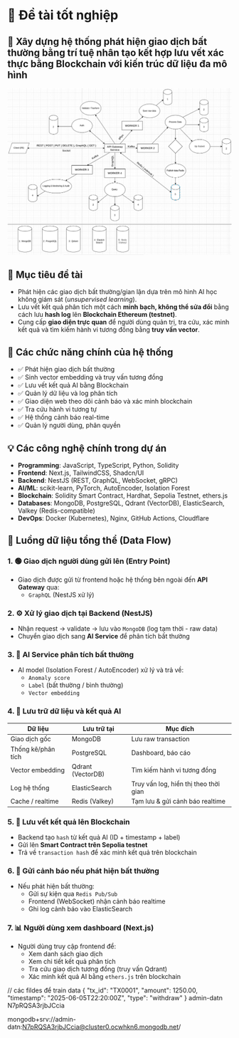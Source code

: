 # 🚀 Đề tài tốt nghiệp

## 🧠 Xây dựng hệ thống phát hiện giao dịch bất thường bằng trí tuệ nhân tạo kết hợp lưu vết xác thực bằng Blockchain với kiến trúc dữ liệu đa mô hình

![Alt text](./image.png)

## 🎯 Mục tiêu đề tài

- Phát hiện các giao dịch bất thường/gian lận dựa trên mô hình AI học không giám sát (_unsupervised learning_).
- Lưu vết kết quả phân tích một cách **minh bạch, không thể sửa đổi** bằng cách lưu **hash log** lên **Blockchain Ethereum (testnet)**.
- Cung cấp **giao diện trực quan** để người dùng quản trị, tra cứu, xác minh kết quả và tìm kiếm hành vi tương đồng bằng **truy vấn vector**.

## 🧩 Các chức năng chính của hệ thống

- ✅ Phát hiện giao dịch bất thường
- ✅ Sinh vector embedding và truy vấn tương đồng
- ✅ Lưu vết kết quả AI bằng Blockchain
- ✅ Quản lý dữ liệu và log phân tích
- ✅ Giao diện web theo dõi cảnh báo và xác minh blockchain
- ✅ Tra cứu hành vi tương tự
- ✅ Hệ thống cảnh báo real-time
- ✅ Quản lý người dùng, phân quyền

## 💡 Các công nghệ chính trong dự án

- **Programming**: JavaScript, TypeScript, Python, Solidity
- **Frontend**: Next.js, TailwindCSS, Shadcn/UI
- **Backend**: NestJS (REST, GraphQL, WebSocket, gRPC)
- **AI/ML**: scikit-learn, PyTorch, AutoEncoder, Isolation Forest
- **Blockchain**: Solidity Smart Contract, Hardhat, Sepolia Testnet, ethers.js
- **Databases**: MongoDB, PostgreSQL, Qdrant (VectorDB), ElasticSearch, Valkey (Redis-compatible)
- **DevOps**: Docker (Kubernetes), Nginx, GitHub Actions, Cloudflare

## 🔄 Luồng dữ liệu tổng thể (Data Flow)

### 1. 🟢 Giao dịch người dùng gửi lên (Entry Point)

- Giao dịch được gửi từ frontend hoặc hệ thống bên ngoài đến **API Gateway** qua:
  - `GraphQL` (NestJS xử lý)

### 2. ⚙️ Xử lý giao dịch tại Backend (NestJS)

- Nhận request → validate → lưu vào `MongoDB` (log tạm thời - raw data)
- Chuyển giao dịch sang **AI Service** để phân tích bất thường

### 3. 🧠 AI Service phân tích bất thường

- AI model (Isolation Forest / AutoEncoder) xử lý và trả về:
  - `Anomaly score`
  - `Label` (bất thường / bình thường)
  - `Vector embedding`

### 4. 💾 Lưu trữ dữ liệu và kết quả AI

| Dữ liệu            | Lưu trữ tại       | Mục đích                              |
| ------------------ | ----------------- | ------------------------------------- |
| Giao dịch gốc      | MongoDB           | Lưu raw transaction                   |
| Thống kê/phân tích | PostgreSQL        | Dashboard, báo cáo                    |
| Vector embedding   | Qdrant (VectorDB) | Tìm kiếm hành vi tương đồng           |
| Log hệ thống       | ElasticSearch     | Truy vấn log, hiển thị theo thời gian |
| Cache / realtime   | Redis (Valkey)    | Tạm lưu & gửi cảnh báo realtime       |

### 5. 🔐 Lưu vết kết quả lên Blockchain

- Backend tạo `hash` từ kết quả AI (ID + timestamp + label)
- Gửi lên **Smart Contract trên Sepolia testnet**
- Trả về `transaction hash` để xác minh kết quả trên blockchain

### 6. 🚨 Gửi cảnh báo nếu phát hiện bất thường

- Nếu phát hiện bất thường:
  - Gửi sự kiện qua `Redis Pub/Sub`
  - Frontend (WebSocket) nhận cảnh báo realtime
  - Ghi log cảnh báo vào ElasticSearch

### 7. 📊 Người dùng xem dashboard (Next.js)

- Người dùng truy cập frontend để:
  - Xem danh sách giao dịch
  - Xem chi tiết kết quả phân tích
  - Tra cứu giao dịch tương đồng (truy vấn Qdrant)
  - Xác minh kết quả AI bằng `ethers.js` trên blockchain

// các fildes để train data
{
"tx_id": "TX0001",
"amount": 1250.00,
"timestamp": "2025-06-05T22:20:00Z",
"type": "withdraw"
}
admin-datn
N7pRQSA3rjbJCcia

mongodb+srv://admin-datn:N7pRQSA3rjbJCcia@cluster0.ocwhkn6.mongodb.net/
